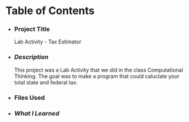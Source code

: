 # Table of Contents #
+ ### **Project Title**
  Lab Activity - Tax Estimator
+ ### _Description_
  This project was a Lab Activity that we did in the class Computational Thinking. The goal was to make a program that could caluclate your total state and federal tax.
+ ### Files Used
  
+ ### _What I Learned_
